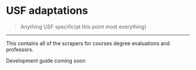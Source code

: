 # USF adaptations

> Anything USF specific(at this point most everything)

-----

This contains all of the scrapers for courses degree evaluations and professors.

Development guide coming soon